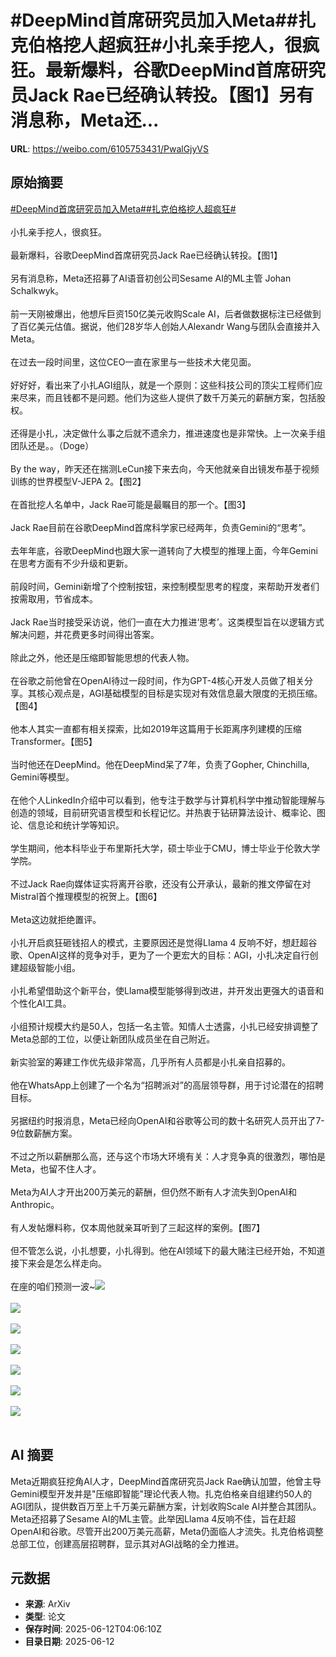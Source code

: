 # #DeepMind首席研究员加入Meta##扎克伯格挖人超疯狂#小扎亲手挖人，很疯狂。最新爆料，谷歌DeepMind首席研究员Jack Rae已经确认转投。【图1】另有消息称，Meta还...

**URL**: https://weibo.com/6105753431/PwalGjyVS

## 原始摘要

<a href="https://m.weibo.cn/search?containerid=231522type%3D1%26t%3D10%26q%3D%23DeepMind%E9%A6%96%E5%B8%AD%E7%A0%94%E7%A9%B6%E5%91%98%E5%8A%A0%E5%85%A5Meta%23&amp;extparam=%23DeepMind%E9%A6%96%E5%B8%AD%E7%A0%94%E7%A9%B6%E5%91%98%E5%8A%A0%E5%85%A5Meta%23" data-hide=""><span class="surl-text">#DeepMind首席研究员加入Meta#</span></a><a href="https://m.weibo.cn/search?containerid=231522type%3D1%26t%3D10%26q%3D%23%E6%89%8E%E5%85%8B%E4%BC%AF%E6%A0%BC%E6%8C%96%E4%BA%BA%E8%B6%85%E7%96%AF%E7%8B%82%23&amp;extparam=%23%E6%89%8E%E5%85%8B%E4%BC%AF%E6%A0%BC%E6%8C%96%E4%BA%BA%E8%B6%85%E7%96%AF%E7%8B%82%23" data-hide=""><span class="surl-text">#扎克伯格挖人超疯狂#</span></a><br><br>小扎亲手挖人，很疯狂。<br><br>最新爆料，谷歌DeepMind首席研究员Jack Rae已经确认转投。【图1】<br><br>另有消息称，Meta还招募了AI语音初创公司Sesame AI的ML主管 Johan Schalkwyk。<br><br>前一天刚被爆出，他想斥巨资150亿美元收购Scale AI，后者做数据标注已经做到了百亿美元估值。据说，他们28岁华人创始人Alexandr Wang与团队会直接并入Meta。<br><br>在过去一段时间里，这位CEO一直在家里与一些技术大佬见面。<br><br>好好好，看出来了小扎AGI组队，就是一个原则：这些科技公司的顶尖工程师们应来尽来，而且钱都不是问题。他们为这些人提供了数千万美元的薪酬方案，包括股权。<br><br>还得是小扎，决定做什么事之后就不遗余力，推进速度也是非常快。上一次亲手组团队还是。。（Doge）<br><br>By the way，昨天还在揣测LeCun接下来去向，今天他就亲自出镜发布基于视频训练的世界模型V-JEPA 2。【图2】<br><br>在首批挖人名单中，Jack Rae可能是最瞩目的那一个。【图3】<br><br>Jack Rae目前在谷歌DeepMind首席科学家已经两年，负责Gemini的“思考”。<br><br>去年年底，谷歌DeepMind也跟大家一道转向了大模型的推理上面，今年Gemini在思考方面有不少升级和更新。<br><br>前段时间，Gemini新增了个控制按钮，来控制模型思考的程度，来帮助开发者们按需取用，节省成本。<br><br>Jack Rae当时接受采访说，他们一直在大力推进‘思考’。这类模型旨在以逻辑方式解决问题，并花费更多时间得出答案。<br><br>除此之外，他还是压缩即智能思想的代表人物。<br><br>在谷歌之前他曾在OpenAI待过一段时间，作为GPT-4核心开发人员做了相关分享。其核心观点是，AGI基础模型的目标是实现对有效信息最大限度的无损压缩。【图4】<br><br>他本人其实一直都有相关探索，比如2019年这篇用于长距离序列建模的压缩Transformer。【图5】<br><br>当时他还在DeepMind。他在DeepMind呆了7年，负责了Gopher, Chinchilla, Gemini等模型。<br><br>在他个人LinkedIn介绍中可以看到，他专注于数学与计算机科学中推动智能理解与创造的领域，目前研究语言模型和长程记忆。并热衷于钻研算法设计、概率论、图论、信息论和统计学等知识。<br><br>学生期间，他本科毕业于布里斯托大学，硕士毕业于CMU，博士毕业于伦敦大学学院。<br><br>不过Jack Rae向媒体证实将离开谷歌，还没有公开承认，最新的推文停留在对Mistral首个推理模型的祝贺上。【图6】<br><br>Meta这边就拒绝置评。<br><br>小扎开启疯狂砸钱招人的模式，主要原因还是觉得LIama 4 反响不好，想赶超谷歌、OpenAI这样的竞争对手，更为了一个更宏大的目标：AGI，小扎决定自行创建超级智能小组。<br><br>小扎希望借助这个新平台，使Llama模型能够得到改进，并开发出更强大的语音和个性化AI工具。<br><br>小组预计规模大约是50人，包括一名主管。知情人士透露，小扎已经安排调整了Meta总部的工位，以便让新团队成员坐在自己附近。<br><br>新实验室的筹建工作优先级非常高，几乎所有人员都是小扎亲自招募的。<br><br>他在WhatsApp上创建了一个名为“招聘派对”的高层领导群，用于讨论潜在的招聘目标。<br><br>另据纽约时报消息，Meta已经向OpenAI和谷歌等公司的数十名研究人员开出了7-9位数薪酬方案。<br><br>不过之所以薪酬那么高，还与这个市场大环境有关：人才竞争真的很激烈，哪怕是Meta，也留不住人才。<br><br>Meta为AI人才开出200万美元的薪酬，但仍然不断有人才流失到OpenAI和Anthropic。<br><br>有人发帖爆料称，仅本周他就亲耳听到了三起这样的案例。【图7】<br><br>但不管怎么说，小扎想要，小扎得到。他在AI领域下的最大赌注已经开始，不知道接下来会是怎么样走向。<br><br>在座的咱们预测一波~<img style="" src="https://tvax3.sinaimg.cn/large/006Fd7o3gy1i2cclurh4nj30b40b4wh8.jpg" referrerpolicy="no-referrer"><br><br><img style="" src="https://tvax3.sinaimg.cn/large/006Fd7o3gy1i2cclx31g4j30zk0jjqiq.jpg" referrerpolicy="no-referrer"><br><br><img style="" src="https://tvax1.sinaimg.cn/large/006Fd7o3gy1i2ccly7nhcj30m80ettcn.jpg" referrerpolicy="no-referrer"><br><br><img style="" src="https://tvax2.sinaimg.cn/large/006Fd7o3gy1i2ccm1jnc2j30zk0sl7hc.jpg" referrerpolicy="no-referrer"><br><br><img style="" src="https://tvax1.sinaimg.cn/large/006Fd7o3gy1i2ccm36qqgj30zk0sa48o.jpg" referrerpolicy="no-referrer"><br><br><img style="" src="https://tvax1.sinaimg.cn/large/006Fd7o3gy1i2ccm4xl3hj30lw0nagu1.jpg" referrerpolicy="no-referrer"><br><br><img style="" src="https://tvax4.sinaimg.cn/large/006Fd7o3gy1i2ccm6z2y0j30l10zkame.jpg" referrerpolicy="no-referrer"><br><br>

## AI 摘要

Meta近期疯狂挖角AI人才，DeepMind首席研究员Jack Rae确认加盟，他曾主导Gemini模型开发并是"压缩即智能"理论代表人物。扎克伯格亲自组建约50人的AGI团队，提供数百万至上千万美元薪酬方案，计划收购Scale AI并整合其团队。Meta还招募了Sesame AI的ML主管。此举因Llama 4反响不佳，旨在赶超OpenAI和谷歌。尽管开出200万美元高薪，Meta仍面临人才流失。扎克伯格调整总部工位，创建高层招聘群，显示其对AGI战略的全力推进。

## 元数据

- **来源**: ArXiv
- **类型**: 论文
- **保存时间**: 2025-06-12T04:06:10Z
- **目录日期**: 2025-06-12
